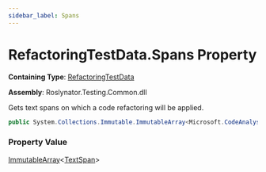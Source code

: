 ```yaml
---
sidebar_label: Spans
---
```


# RefactoringTestData\.Spans Property

**Containing Type**: [RefactoringTestData](../index.md)

**Assembly**: Roslynator\.Testing\.Common\.dll

  
Gets text spans on which a code refactoring will be applied\.

```csharp
public System.Collections.Immutable.ImmutableArray<Microsoft.CodeAnalysis.Text.TextSpan> Spans { get; private set; }
```

### Property Value

[ImmutableArray](https://docs.microsoft.com/en-us/dotnet/api/system.collections.immutable.immutablearray-1)&lt;[TextSpan](https://docs.microsoft.com/en-us/dotnet/api/microsoft.codeanalysis.text.textspan)&gt;

